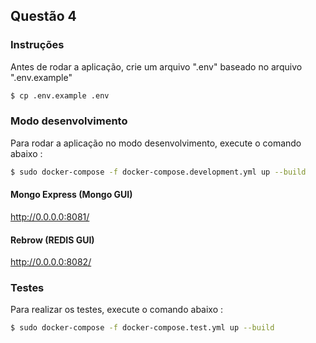 ## Questão 4

### Instruções

Antes de rodar a aplicação, crie um arquivo ".env" baseado no arquivo ".env.example"

```sh
$ cp .env.example .env
```

### Modo desenvolvimento

Para rodar a aplicação no modo desenvolvimento, execute o comando abaixo :

```sh
$ sudo docker-compose -f docker-compose.development.yml up --build
```

#### Mongo Express (Mongo GUI)

http://0.0.0.0:8081/

#### Rebrow (REDIS GUI)

http://0.0.0.0:8082/

### Testes

Para realizar os testes, execute o comando abaixo :

```sh
$ sudo docker-compose -f docker-compose.test.yml up --build
```